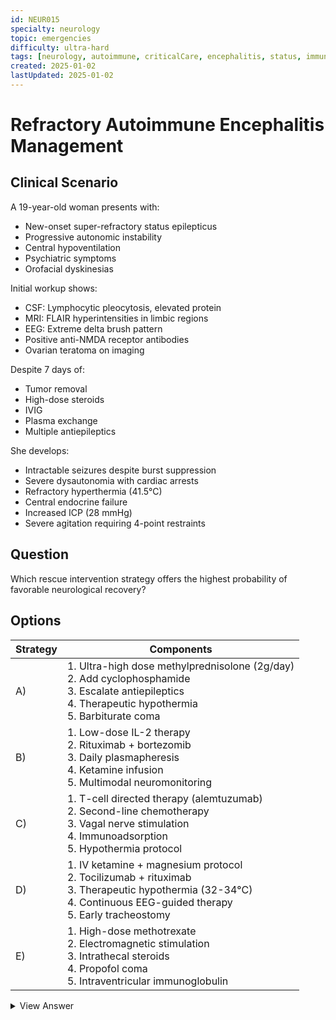 ```yaml
---
id: NEUR015
specialty: neurology
topic: emergencies
difficulty: ultra-hard
tags: [neurology, autoimmune, criticalCare, encephalitis, status, immunology, claude35Sonnet]
created: 2025-01-02
lastUpdated: 2025-01-02
---
```


# Refractory Autoimmune Encephalitis Management

## Clinical Scenario
A 19-year-old woman presents with:
- New-onset super-refractory status epilepticus
- Progressive autonomic instability
- Central hypoventilation
- Psychiatric symptoms
- Orofacial dyskinesias

Initial workup shows:
- CSF: Lymphocytic pleocytosis, elevated protein
- MRI: FLAIR hyperintensities in limbic regions
- EEG: Extreme delta brush pattern
- Positive anti-NMDA receptor antibodies
- Ovarian teratoma on imaging

Despite 7 days of:
- Tumor removal
- High-dose steroids
- IVIG
- Plasma exchange
- Multiple antiepileptics

She develops:
- Intractable seizures despite burst suppression
- Severe dysautonomia with cardiac arrests
- Refractory hyperthermia (41.5°C)
- Central endocrine failure
- Increased ICP (28 mmHg)
- Severe agitation requiring 4-point restraints

## Question
Which rescue intervention strategy offers the highest probability of favorable neurological recovery?

## Options
| Strategy | Components |
|----------|------------|
| A) | 1. Ultra-high dose methylprednisolone (2g/day) <br> 2. Add cyclophosphamide <br> 3. Escalate antiepileptics <br> 4. Therapeutic hypothermia <br> 5. Barbiturate coma |
| B) | 1. Low-dose IL-2 therapy <br> 2. Rituximab + bortezomib <br> 3. Daily plasmapheresis <br> 4. Ketamine infusion <br> 5. Multimodal neuromonitoring |
| C) | 1. T-cell directed therapy (alemtuzumab) <br> 2. Second-line chemotherapy <br> 3. Vagal nerve stimulation <br> 4. Immunoadsorption <br> 5. Hypothermia protocol |
| D) | 1. IV ketamine + magnesium protocol <br> 2. Tocilizumab + rituximab <br> 3. Therapeutic hypothermia (32-34°C) <br> 4. Continuous EEG-guided therapy <br> 5. Early tracheostomy |
| E) | 1. High-dose methotrexate <br> 2. Electromagnetic stimulation <br> 3. Intrathecal steroids <br> 4. Propofol coma <br> 5. Intraventricular immunoglobulin |

<details>
<summary>View Answer</summary>

## Correct Answer
B

## Explanation

This case represents super-refractory anti-NMDAR encephalitis requiring advanced intervention:

1. Immunomodulation Strategy:
   - Low-dose IL-2:
     * Restores immune tolerance
     * Expands regulatory T-cells
     * Shown effective in autoimmune conditions
   
   - Rituximab + bortezomib:
     * Targets antibody-producing cells
     * Synergistic effect
     * Rapid B-cell depletion
     * Plasma cell elimination

2. Ongoing Antibody Removal:
   - Daily plasmapheresis:
     * Continuous antibody removal
     * Cytokine clearance
     * Improved CNS penetration of therapeutics

3. Status Epilepticus Management:
   - Ketamine infusion:
     * NMDA receptor antagonist
     * Directly addresses pathophysiology
     * Neuroprotective properties
     * Hemodynamic stability

4. Neuromonitoring Benefits:
   - Multimodal approach:
     * EEG-directed therapy
     * ICP management
     * Cerebral perfusion optimization
     * Early detection of complications

5. Why Other Options Are Suboptimal:

   Option A:
   - Ultra-high dose steroids increase complications
   - Barbiturates worsen autonomic instability
   
   Option C:
   - Alemtuzumab too immunosuppressive
   - VNS unlikely to help acutely
   
   Option D:
   - Tocilizumab not proven in NMDAR
   - Protocol too simplified
   
   Option E:
   - Intrathecal therapy risky
   - Unproven interventions

## Core Concepts
1. Immune system modulation in autoimmune encephalitis
2. Status epilepticus management
3. Neuroprotection strategies
4. Multimodal monitoring
5. Critical care considerations

## References
- NEJM 2019: "Anti-NMDAR Encephalitis"
- Lancet Neurology 2021: "Treatment of Autoimmune Encephalitis"
- Neurology 2020: "Status Epilepticus in Autoimmune Encephalitis"
- Critical Care 2022: "Management of Severe Autoimmune Encephalitis"

## Teaching Points
1. Recognition of refractory disease
2. Rational polytherapy approach
3. Importance of monitoring
4. Novel therapeutic strategies
5. Prevention of complications
</details>
